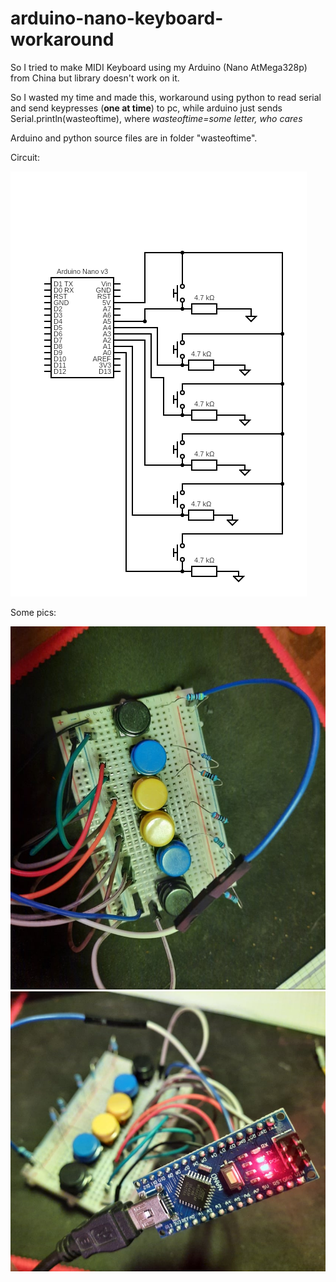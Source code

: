 # arduino-nano-keyboard-workaround


So I tried to make MIDI Keyboard using my Arduino (Nano AtMega328p) from China but library doesn't work on it.

So I wasted my time and made this, workaround using python to read serial and send keypresses (**one at time**) to pc, while arduino just sends Serial.println(wasteoftime), where
*wasteoftime=some letter, who cares*

Arduino and python source files are in folder "wasteoftime".

Circuit:

![Killmepls](deepbullshi.png)

Some pics:

![Ivewastedmytimereally](pic2.jpg)
![thisworkslol](pic1.jpg)

